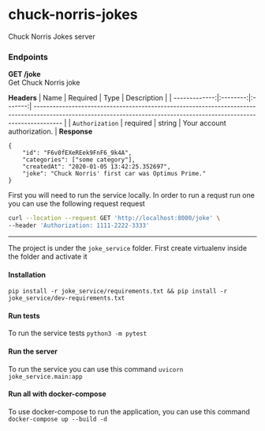 # chuck-norris-jokes
Chuck Norris Jokes server

### Endpoints
**GET /joke**</br>
Get Chuck Norris joke 

**Headers**
|          Name | Required |  Type   | Description                                                                                                                                                           |
| -------------:|:--------:|:-------:| --------------------------------------------------------------------------------------------------------------------------------------------------------------------- |
|     `Authorization` | required | string  | Your account authorization.                                                                     |
**Response**
```
{
    "id": "F6v0fEXeREek9FnF6_9k4A",
    "categories": ["some category"],
    "createdAt": "2020-01-05 13:42:25.352697",
    "joke": "Chuck Norris' first car was Optimus Prime."
}
```
First you will need to run the service locally.
In order to run a requst run one you can use the following request request
```bash
curl --location --request GET 'http://localhost:8000/joke' \
--header 'Authorization: 1111-2222-3333'
```
*******

The project is under the `joke_service` folder.
First create virtualenv inside the folder and activate it

#### Installation
`pip install -r joke_service/requirements.txt && pip install -r joke_service/dev-requirements.txt`

#### Run tests
To run the service tests
`python3 -m pytest`


#### Run the server
To run the service you can use this command
`uvicorn joke_service.main:app`

#### Run all with docker-compose
To use docker-compose to run the application, you can use this command
`docker-compose up --build -d`
